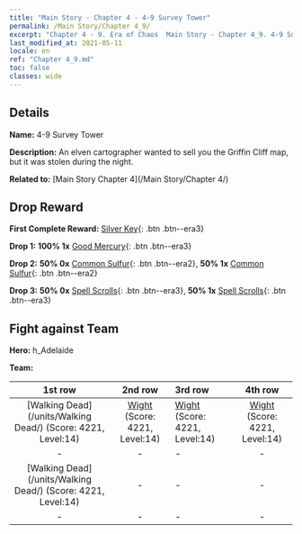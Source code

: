 ```yaml
---
title: "Main Story - Chapter 4 - 4-9 Survey Tower"
permalink: /Main Story/Chapter 4_9/
excerpt: "Chapter 4 - 9. Era of Chaos  Main Story - Chapter 4_9. 4-9 Survey Tower"
last_modified_at: 2021-05-11
locale: en
ref: "Chapter 4_9.md"
toc: false
classes: wide
---
```


## Details

 **Name:** 4-9 Survey Tower

 **Description:** An elven cartographer wanted to sell you the Griffin Cliff map, but it was stolen during the night. 

 **Related to:** [Main Story Chapter 4](/Main Story/Chapter 4/)

## Drop Reward

 **First Complete Reward:** [Silver Key](/Items/con_693/){: .btn .btn--era3}

 **Drop 1:** **100% 1x** [Good Mercury](/Items/mat_14/){: .btn .btn--era3}

 **Drop 2:** **50% 0x** [Common Sulfur](/Items/mat_9/){: .btn .btn--era2}, **50% 1x** [Common Sulfur](/Items/mat_9/){: .btn .btn--era2}

 **Drop 3:** **50% 0x** [Spell Scrolls](/Items/con_694/){: .btn .btn--era3}, **50% 1x** [Spell Scrolls](/Items/con_694/){: .btn .btn--era3}


## Fight against Team
 **Hero:** h_Adelaide

 **Team:**


  | 1st row | 2nd row | 3rd row | 4th row |
  |:----:|:----:|:----|:----:|
  | [Walking Dead](/units/Walking Dead/) (Score: 4221, Level:14)  | [Wight](/units/Wight/) (Score: 4221, Level:14)  | [Wight](/units/Wight/) (Score: 4221, Level:14)  | [Wight](/units/Wight/) (Score: 4221, Level:14)  |
  | - | - | - | - |
  | [Walking Dead](/units/Walking Dead/) (Score: 4221, Level:14)  | - | - | - |
  | - | - | - | - |



